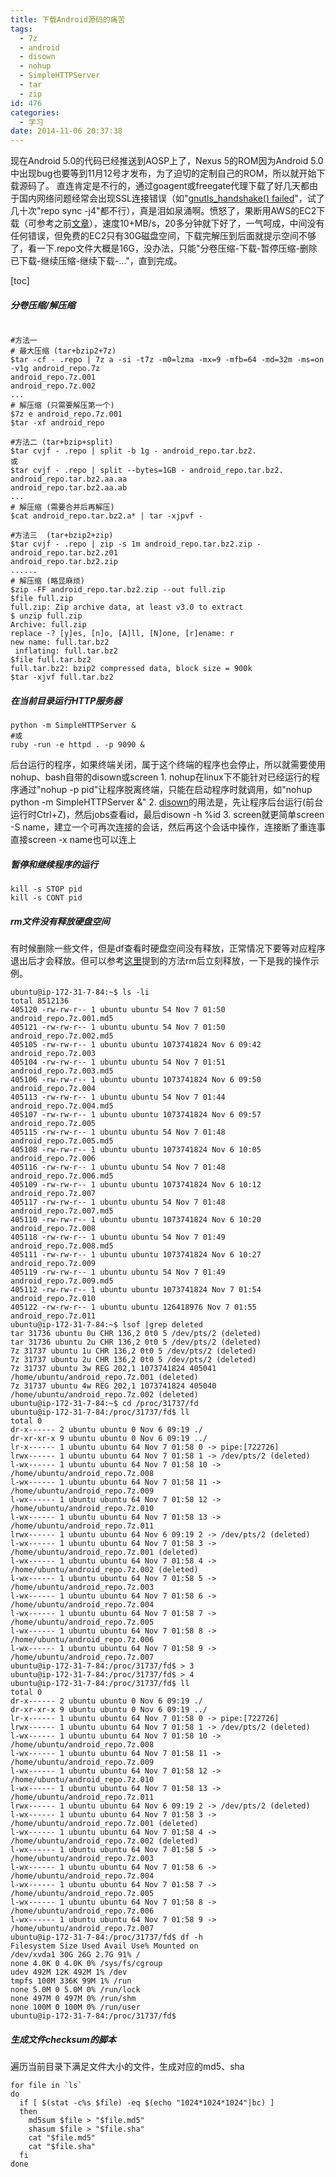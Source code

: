 ```yaml
---
title: 下载Android源码的痛苦
tags:
  - 7z
  - android
  - disown
  - nohup
  - SimpleHTTPServer
  - tar
  - zip
id: 476
categories:
  - 学习
date: 2014-11-06 20:37:38
---
```


现在Android 5.0的代码已经推送到AOSP上了，Nexus 5的ROM因为Android 5.0中出现bug也要等到11月12号才发布，为了迫切的定制自己的ROM，所以就开始下载源码了。<!--more-->
直连肯定是不行的，通过goagent或freegate代理下载了好几天都由于国内网络问题经常会出现SSL连接错误（如"[gnutls_handshake() failed](http://stackoverflow.com/questions/13524242/error-gnutls-handshake-failed-git-repository)"，试了几十次"repo sync -j4"都不行），真是泪如泉涌啊。愤怒了，果断用AWS的EC2下载（可参考之前[文章](http://202.203.209.55:8080/?p=6)），速度10+MB/s，20多分钟就下好了，一气呵成，中间没有任何错误，但免费的EC2只有30G磁盘空间，下载完解压到后面就提示空间不够了，看一下.repo文件大概是16G，没办法，只能"分卷压缩-下载-暂停压缩-删除已下载-继续压缩-继续下载-..."，直到完成。

[toc]

##### 分卷压缩/解压缩

```shell

#方法一
# 最大压缩 (tar+bzip2+7z)
$tar -cf - .repo | 7z a -si -t7z -m0=lzma -mx=9 -mfb=64 -md=32m -ms=on -v1g android_repo.7z
android_repo.7z.001
android_repo.7z.002
...
# 解压缩 (只需要解压第一个)
$7z e android_repo.7z.001
$tar -xf android_repo

#方法二 (tar+bzip+split)
$tar cvjf - .repo | split -b 1g - android_repo.tar.bz2.
或
$tar cvjf - .repo | split --bytes=1GB - android_repo.tar.bz2.
android_repo.tar.bz2.aa.aa
android_repo.tar.bz2.aa.ab
...
# 解压缩 (需要合并后再解压)
$cat android_repo.tar.bz2.a* | tar -xjpvf -

#方法三  (tar+bzip2+zip)
$tar cvjf - .repo | zip -s 1m android_repo.tar.bz2.zip -
android_repo.tar.bz2.z01
android_repo.tar.bz2.zip
......
# 解压缩 (略显麻烦)
$zip -FF android_repo.tar.bz2.zip --out full.zip
$file full.zip
full.zip: Zip archive data, at least v3.0 to extract
$ unzip full.zip
Archive: full.zip
replace -? [y]es, [n]o, [A]ll, [N]one, [r]ename: r
new name: full.tar.bz2
 inflating: full.tar.bz2
$file full.tar.bz2
full.tar.bz2: bzip2 compressed data, block size = 900k
$tar -xjvf full.tar.bz2

```

##### 在当前目录运行HTTP服务器

```shell
python -m SimpleHTTPServer &
#或
ruby -run -e httpd . -p 9090 &
```

后台运行的程序，如果终端关闭，属于这个终端的程序也会停止，所以就需要使用nohup、bash自带的disown或screen
1\. nohup在linux下不能针对已经运行的程序通过"nohup -p pid"让程序脱离终端，只能在启动程序时就调用，如"nohup python -m SimpleHTTPServer &"
2\. [disown](http://www.kossboss.com/linux---move-running-to-process-nohup)的用法是，先让程序后台运行(前台运行时Ctrl+Z)，然后jobs查看id，最后disown -h %id
3\. screen就更简单screen -S name，建立一个可再次连接的会话，然后再这个会话中操作，连接断了重连事直接screen -x name也可以连上

##### 暂停和继续程序的运行

```shell
kill -s STOP pid
kill -s CONT pid
```

##### rm文件没有释放硬盘空间

有时候删除一些文件，但是df查看时硬盘空间没有释放，正常情况下要等对应程序退出后才会释放。但可以参考[这里](http://serverfault.com/questions/232525/df-in-linux-not-showing-correct-free-space-after-file-removal#answer-573830)提到的方法rm后立刻释放，一下是我的操作示例。

```shell
ubuntu@ip-172-31-7-84:~$ ls -li
total 8512136
405120 -rw-rw-r-- 1 ubuntu ubuntu 54 Nov 7 01:50 android_repo.7z.001.md5
405121 -rw-rw-r-- 1 ubuntu ubuntu 54 Nov 7 01:50 android_repo.7z.002.md5
405105 -rw-rw-r-- 1 ubuntu ubuntu 1073741824 Nov 6 09:42 android_repo.7z.003
405104 -rw-rw-r-- 1 ubuntu ubuntu 54 Nov 7 01:51 android_repo.7z.003.md5
405106 -rw-rw-r-- 1 ubuntu ubuntu 1073741824 Nov 6 09:50 android_repo.7z.004
405113 -rw-rw-r-- 1 ubuntu ubuntu 54 Nov 7 01:44 android_repo.7z.004.md5
405107 -rw-rw-r-- 1 ubuntu ubuntu 1073741824 Nov 6 09:57 android_repo.7z.005
405115 -rw-rw-r-- 1 ubuntu ubuntu 54 Nov 7 01:48 android_repo.7z.005.md5
405108 -rw-rw-r-- 1 ubuntu ubuntu 1073741824 Nov 6 10:05 android_repo.7z.006
405116 -rw-rw-r-- 1 ubuntu ubuntu 54 Nov 7 01:48 android_repo.7z.006.md5
405109 -rw-rw-r-- 1 ubuntu ubuntu 1073741824 Nov 6 10:12 android_repo.7z.007
405117 -rw-rw-r-- 1 ubuntu ubuntu 54 Nov 7 01:48 android_repo.7z.007.md5
405110 -rw-rw-r-- 1 ubuntu ubuntu 1073741824 Nov 6 10:20 android_repo.7z.008
405118 -rw-rw-r-- 1 ubuntu ubuntu 54 Nov 7 01:49 android_repo.7z.008.md5
405111 -rw-rw-r-- 1 ubuntu ubuntu 1073741824 Nov 6 10:27 android_repo.7z.009
405119 -rw-rw-r-- 1 ubuntu ubuntu 54 Nov 7 01:49 android_repo.7z.009.md5
405112 -rw-rw-r-- 1 ubuntu ubuntu 1073741824 Nov 7 01:54 android_repo.7z.010
405122 -rw-rw-r-- 1 ubuntu ubuntu 126418976 Nov 7 01:55 android_repo.7z.011
ubuntu@ip-172-31-7-84:~$ lsof |grep deleted
tar 31736 ubuntu 0u CHR 136,2 0t0 5 /dev/pts/2 (deleted)
tar 31736 ubuntu 2u CHR 136,2 0t0 5 /dev/pts/2 (deleted)
7z 31737 ubuntu 1u CHR 136,2 0t0 5 /dev/pts/2 (deleted)
7z 31737 ubuntu 2u CHR 136,2 0t0 5 /dev/pts/2 (deleted)
7z 31737 ubuntu 3w REG 202,1 1073741824 405041 /home/ubuntu/android_repo.7z.001 (deleted)
7z 31737 ubuntu 4w REG 202,1 1073741824 405040 /home/ubuntu/android_repo.7z.002 (deleted)
ubuntu@ip-172-31-7-84:~$ cd /proc/31737/fd
ubuntu@ip-172-31-7-84:/proc/31737/fd$ ll
total 0
dr-x------ 2 ubuntu ubuntu 0 Nov 6 09:19 ./
dr-xr-xr-x 9 ubuntu ubuntu 0 Nov 6 09:19 ../
lr-x------ 1 ubuntu ubuntu 64 Nov 7 01:58 0 -> pipe:[722726]
lrwx------ 1 ubuntu ubuntu 64 Nov 7 01:58 1 -> /dev/pts/2 (deleted)
l-wx------ 1 ubuntu ubuntu 64 Nov 7 01:58 10 -> /home/ubuntu/android_repo.7z.008
l-wx------ 1 ubuntu ubuntu 64 Nov 7 01:58 11 -> /home/ubuntu/android_repo.7z.009
l-wx------ 1 ubuntu ubuntu 64 Nov 7 01:58 12 -> /home/ubuntu/android_repo.7z.010
l-wx------ 1 ubuntu ubuntu 64 Nov 7 01:58 13 -> /home/ubuntu/android_repo.7z.011
lrwx------ 1 ubuntu ubuntu 64 Nov 6 09:19 2 -> /dev/pts/2 (deleted)
l-wx------ 1 ubuntu ubuntu 64 Nov 7 01:58 3 -> /home/ubuntu/android_repo.7z.001 (deleted)
l-wx------ 1 ubuntu ubuntu 64 Nov 7 01:58 4 -> /home/ubuntu/android_repo.7z.002 (deleted)
l-wx------ 1 ubuntu ubuntu 64 Nov 7 01:58 5 -> /home/ubuntu/android_repo.7z.003
l-wx------ 1 ubuntu ubuntu 64 Nov 7 01:58 6 -> /home/ubuntu/android_repo.7z.004
l-wx------ 1 ubuntu ubuntu 64 Nov 7 01:58 7 -> /home/ubuntu/android_repo.7z.005
l-wx------ 1 ubuntu ubuntu 64 Nov 7 01:58 8 -> /home/ubuntu/android_repo.7z.006
l-wx------ 1 ubuntu ubuntu 64 Nov 7 01:58 9 -> /home/ubuntu/android_repo.7z.007
ubuntu@ip-172-31-7-84:/proc/31737/fd$ > 3
ubuntu@ip-172-31-7-84:/proc/31737/fd$ > 4
ubuntu@ip-172-31-7-84:/proc/31737/fd$ ll
total 0
dr-x------ 2 ubuntu ubuntu 0 Nov 6 09:19 ./
dr-xr-xr-x 9 ubuntu ubuntu 0 Nov 6 09:19 ../
lr-x------ 1 ubuntu ubuntu 64 Nov 7 01:58 0 -> pipe:[722726]
lrwx------ 1 ubuntu ubuntu 64 Nov 7 01:58 1 -> /dev/pts/2 (deleted)
l-wx------ 1 ubuntu ubuntu 64 Nov 7 01:58 10 -> /home/ubuntu/android_repo.7z.008
l-wx------ 1 ubuntu ubuntu 64 Nov 7 01:58 11 -> /home/ubuntu/android_repo.7z.009
l-wx------ 1 ubuntu ubuntu 64 Nov 7 01:58 12 -> /home/ubuntu/android_repo.7z.010
l-wx------ 1 ubuntu ubuntu 64 Nov 7 01:58 13 -> /home/ubuntu/android_repo.7z.011
lrwx------ 1 ubuntu ubuntu 64 Nov 6 09:19 2 -> /dev/pts/2 (deleted)
l-wx------ 1 ubuntu ubuntu 64 Nov 7 01:58 3 -> /home/ubuntu/android_repo.7z.001 (deleted)
l-wx------ 1 ubuntu ubuntu 64 Nov 7 01:58 4 -> /home/ubuntu/android_repo.7z.002 (deleted)
l-wx------ 1 ubuntu ubuntu 64 Nov 7 01:58 5 -> /home/ubuntu/android_repo.7z.003
l-wx------ 1 ubuntu ubuntu 64 Nov 7 01:58 6 -> /home/ubuntu/android_repo.7z.004
l-wx------ 1 ubuntu ubuntu 64 Nov 7 01:58 7 -> /home/ubuntu/android_repo.7z.005
l-wx------ 1 ubuntu ubuntu 64 Nov 7 01:58 8 -> /home/ubuntu/android_repo.7z.006
l-wx------ 1 ubuntu ubuntu 64 Nov 7 01:58 9 -> /home/ubuntu/android_repo.7z.007
ubuntu@ip-172-31-7-84:/proc/31737/fd$ df -h
Filesystem Size Used Avail Use% Mounted on
/dev/xvda1 30G 26G 2.7G 91% /
none 4.0K 0 4.0K 0% /sys/fs/cgroup
udev 492M 12K 492M 1% /dev
tmpfs 100M 336K 99M 1% /run
none 5.0M 0 5.0M 0% /run/lock
none 497M 0 497M 0% /run/shm
none 100M 0 100M 0% /run/user
ubuntu@ip-172-31-7-84:/proc/31737/fd$
```

##### 生成文件checksum的脚本

遍历当前目录下满足文件大小的文件，生成对应的md5、sha

```shell
for file in `ls`
do
  if [ $(stat -c%s $file) -eq $(echo "1024*1024*1024"|bc) ]
  then
    md5sum $file > "$file.md5"
    shasum $file > "$file.sha"
    cat "$file.md5"
    cat "$file.sha"
  fi
done
```